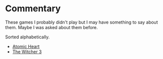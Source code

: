 # Commentary

These games I probably didn't play but I may have something to say about them. Maybe I was asked about them before.

Sorted alphabetically.

- [Atomic Heart](../../history/war-in-ukraine/silent-allies-of-russia.md#atomic-heart)
- [The Witcher 3](../titles/witcher3.md)
